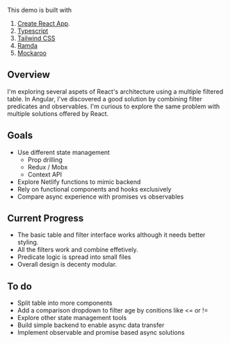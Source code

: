 This demo is built with

1. [Create React App](https://github.com/facebook/create-react-app).
2. [Typescript](https://www.typescriptlang.org/)
3. [Tailwind CSS](https://tailwindcss.com/)
4. [Ramda](https://ramdajs.com/)
5. [Mockaroo](https://mockaroo.com/)

## Overview

I'm exploring several aspets of React's architecture using a multiple filtered table. In Angular, I've discovered a good solution by combining filter predicates and observables. I'm curious to explore the same problem with multiple solutions offered by React.

## Goals

- Use different state management
  - Prop drilling
  - Redux / Mobx
  - Context API
- Explore Netlify functions to mimic backend
- Rely on functional components and hooks exclusively
- Compare async experience with promises vs observables

## Current Progress

- The basic table and filter interface works although it needs better styling.
- All the filters work and combine effetively.
- Predicate logic is spread into small files
- Overall design is decenty modular.

## To do

- Split table into more components
- Add a comparison dropdown to filter age by conitions like <= or !=
- Explore other state management tools
- Build simple backend to enable async data transfer
- Implement observable and promise based async solutions
